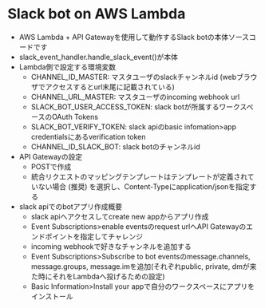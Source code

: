 # Slack bot on AWS Lambda
- AWS Lambda + API Gatewayを使用して動作するSlack botの本体ソースコードです
- slack_event_handler.handle_slack_event()が本体
- Lambda側で設定する環境変数
    - CHANNEL_ID_MASTER: マスタユーザのslackチャンネルid (webブラウザでアクセスするとurl末尾に記載されている)
    - CHANNEL_URL_MASTER: マスタユーザのincoming webhook url
    - SLACK_BOT_USER_ACCESS_TOKEN: slack botが所属するワークスペースのOAuth Tokens
    - SLACK_BOT_VERIFY_TOKEN: slack apiのbasic infomation>app credentialsにあるverification token
    - CHANNEL_ID_SLACK_BOT: slack botのチャンネルid
- API Gatewayの設定
    - POSTで作成
    - 統合リクエストのマッピングテンプレートはテンプレートが定義されていない場合 (推奨) を選択し、Content-Typeにapplication/jsonを指定する
- slack apiでのbotアプリ作成概要
    - slack apiへアクセスしてcreate new appからアプリ作成
    - Event Subscriptions>enable eventsのrequest urlへAPI Gatewayのエンドポイントを指定してチャレンジ
    - incoming webhookで好きなチャンネルを追加する
    - Event Subscriptions>Subscribe to bot eventsのmessage.channels, message.groups, message.imを追加(それぞれpublic, private, dmが来た時にそれをLambdaへ投げるための設定)
    - Basic Information>Install your appで自分のワークスペースにアプリをインストール